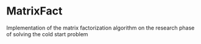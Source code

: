# MatrixFact
Implementation of the matrix factorization algorithm on the research phase of solving the cold start problem
